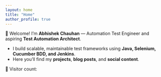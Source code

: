 ```yaml
---
layout: home
title: "Home"
author_profile: true
---
```


👋 Welcome! I’m **Abhishek Chauhan** — Automation Test Engineer and aspiring **Test Automation Architect**.

- I build scalable, maintainable test frameworks using **Java, Selenium, Cucumber BDD, and Jenkins**.
- Here you’ll find my **projects**, **blog posts**, and **social content**.

<p>👀 Visitor count: <span id="visitors"></span></p>

<script>
// Simple visitor counter using countapi (can be removed if you add Google Analytics instead)
fetch('https://api.countapi.xyz/hit/achauhan3.github.io/visits')
  .then(res => res.json())
  .then(res => { document.getElementById('visitors').innerText = res.value; });
</script>